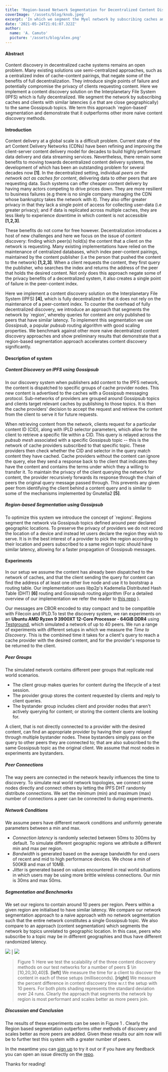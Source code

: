 ```yaml
---
title: 'Region-based Network Segmentation for Decentralized Content Discovery'
coverImage: '/assets/blog/knob.jpeg'
excerpt: 'In which we segment the Myel network by subscribing caches and clients with similar latencies (i.e that are close geographically) to the same Gossipsub topics.'
date: '2021-05-24T21:01:07.322Z'
author:
  name: 'A. Camuto'
  picture: '/assets/blog/alex.png'
---
```


#### Abstract

Content discovery in decentralized cache systems remains an open problem. Many existing solutions use semi-centralized approaches, such as a centralized index of cache-content pairings, that negate some of the benefits of full decentralization. They introduce single points of failure and potentially compromise the privacy of clients requesting content. Here we implement a content discovery solution on the Interplanetary File System (IPFS) which is fully decentralized. 
We segment the network by subscribing caches and clients with similar latencies (i.e that are close geographically) to the same Gossipsub topics. We term this approach `region-based' segmentation and demonstrate that it outperforms other more naive content discovery methods. 

#### Introduction

Content delivery at a global scale is a difficult problem. Current state of the art  Content Delivery Networks (CDNs) have been refining and improving the client-server content delivery model for decades to build highly performant data delivery and data streaming services. Nevertheless, there remain some benefits to moving towards decentralized content delivery systems, the development of which has been an outstanding problem for several decades now **[1]**. In the decentralized setting, individual *peers on the network act as caches for content*, delivering data to other peers that are requesting data. Such systems can  offer cheaper content delivery by having many actors competing to drive prices down.  They are more resilient to business failures (e.g there is no single company managing the CDN whose bankruptcy takes the network with it). They also offer greater privacy in that they lack a single point of access for collecting user-data (i.e greater privacy); and if data is replicated across multiple caches, they are less likely to experience downtime in which content is not accessible **[1,2,3]**. 

These benefits do not come for free however. Decentralization introduces a host of new challenges and here we focus on the issue of content discovery: finding which peer(s) hold(s) the content that a client on the network is requesting. Many existing implementations have relied on the maintenance of centralized databases, which index peer-content pairings, maintained by the content publisher (i.e the person that pushed the content to the network) **[1,2,3]**. 
When a client requests the content, they first query the publisher, who searches the index and returns the address of the peer that holds the desired content. Not only does this approach negate some of the privacy benefits of a decentralized system, it also creates a single point of failure in the peer-content index. 

Here we implement a content discovery solution on the Interplanetary File System (IPFS) **[4]**, which is fully decentralized in that it does not rely on the maintenance of a peer-content index. To counter the overhead of fully decentralized discovery, we introduce an approach that segments the network by `region', whereby queries for content are only published to peers that have similar latency.
To implement this segmentation we use *Gossipsub*, a popular *pubsub* routing algorithm with good scaling properties.
We benchmark against other more naive decentralized content discovery approaches and show preliminary results that demonstrate that a region-based segmentation approach accelerates content discovery significantly. 

#### Description of system

##### Content Discovery on IPFS using Gossipsub

In our discovery system when publishers add content to the IPFS network, the content is dispatched to specific groups of cache provider nodes. This new content is advertised to the caches with a Gossipsub messaging protocol. Sub-networks of providers are grouped around Gossipsub topics and clients target relevant caches by publishing to those topics. It is then the cache providers' decision to accept the request and retrieve the content from the client to serve it for future requests.

When retrieving content from the network, clients request for a particular content ID (CID), along with IPLD selector parameters, which allow for the client to retrieve a specific file within a CID.  This query is relayed across the *pubsub mesh* associated with a specific Gossipsub topic -- this is the network of cache providers subscribed to that specific topic. These providers then check whether the CID and selector in the query match content they have cached. Cache providers without the content can ignore the query, else they send a response back to the client that indicates they have the content and contains the terms under which they a willing to transfer it. To maintain the privacy of the client querying the network for content, the provider recursively forwards its response through the chain of peers the original query message passed through. This prevents any given peer from identifying the client behind a content query and is similar to some of the mechanisms implemented by Gnutella2 **[5]**. 

##### Region-based Segmentation using Gossipsub

To optimize this system we introduce the concept of `regions'. 
Regions segment the network via Gossipsub topics defined around peer declared geographic locations. To preserve the privacy of providers we do not record the location of a device and instead let users declare the region they wish to serve. It is in the best interest of a provider to pick the region according to their location and peers subscribed to a same region topic should have similar latency, allowing for a faster propagation of Gossipsub messages. 

#### Experiments

In our setup we assume the content has already been dispatched to the network of caches, and that the client sending the query for content can find the address of at least one other live node and use it to bootstrap a routing table.
Our implementation uses libp2p's Kademelia Distributed Hash Table (DHT) **[6]** routing and Gossipsub routing algorithm (For a detailed overview of our implementation we refer the reader to [this repo]( https://github.com/myelnet/pop/tree/dev/testplans/discovery) ). 

Our messages are CBOR encoded to stay compact and to be compatible with Filecoin and IPLD.To test the discovery system, we ran experiments on an **Ubuntu AMD Ryzen 9 3900XT 12-Core Processor - 64GiB DDR4** using [Testground](https://github.com/testground/testground), which simulated a network of up to 40 peers. We run a range of experiments with different setups in which we measure the *Time to Discovery*. This is the combined time it takes for a client's query to reach a cache provider with the desired content, and for the provider's response to be returned to the client. 

##### Peer Groups

The simulated network contains different peer groups that replicate real world scenarios.

- The client group makes queries for content during the lifecycle of a test session.
- The provider group stores the content requested by clients and reply to client queries.
- The bystander group includes client and provider nodes that aren't actively querying for content; or storing the content clients are looking for.

A client, that is not directly connected to a provider with the desired content, can find an appropriate provider by having their query relayed through multiple bystander nodes. These bystanders simply pass on the query to other peers they are connected to; that are also subscribed to the same Gossipsub topic as the original client. We assume that most nodes in experiments are bystanders. 

##### Peer Connections

The way peers are connected in the network heavily influences the time to discovery. To simulate real world network topologies, we connect some nodes directly and connect others by letting the IPFS DHT randomly distribute connections. We set the minimum (min) and maximum (max) number of connections a peer can be connected to during experiments. 

##### Network Conditions

We assume peers have different network conditions and uniformly generate parameters between a min and max.

- *Connection latency* is randomly selected between 50ms to 300ms by default. To simulate different geographic regions we attribute a different min and max per region.
- *Bandwidth* is generated based on the average bandwidth for end users of recent and mid to high performance devices. We chose a min of 500KB and max of 10MB.
-  *Jitter* is generated based on values encountered in real world situations in which users may be using more brittle wireless connections. Our min is 30ms and max 50ms.

##### Segmentation and Benchmarks

We set our regions to contain around 10 peers per region. Peers within a given region are initialised to have similar latency.  We compare our network segmentation approach to a naive approach with no network segmentation such that the entire network constitutes a single Gossipsub topic. We also compare to an approach (content segmentation) which segments the network by topics unrelated to geographic location. In this case, peers who subscribe to a topic may be in different geographies and thus have different randomized latency. 

![](/assets/blog/discovery_res.png)  |  ![](/assets/blog/discovery_res_percent.png)


 
>Figure 1: Here we test the scalability of the three content discovery methods on our test networks for a number of peers $ \in [10,20,30,40]$. **[left]** We measure the time for a client to discover the content in each of these setups (milliseconds). **[right]** We measure the percent difference in content discovery time w.r.t the setup with 10 peers. For both plots shading represents the standard deviation over 24 runs. Clearly the approach that segments the network by region is most performant and scales better as more peers join.



##### Discussion and Conclusion

The results of these experiments can be seen in Figure 1 . Clearly the Region based segmentation outperforms other methods of discovery and scales better as more peers are added. Given these results our aim now will be to further test this system with a greater number of peers.

In the meantime you can [sign up](https://www.myel.network/#/sign-up) to try it out or if you have any feedback you can open an issue directly on the [repo](https://github.com/myelnet/go-hop-exchange).

Thanks for reading!
   
